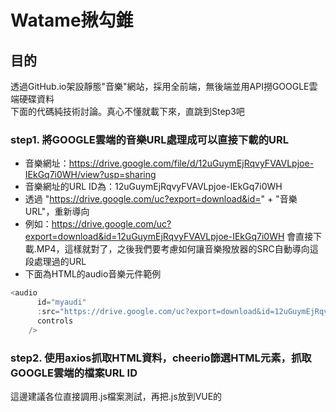 # Watame揪勾錐

## 目的

透過GitHub.io架設靜態"音樂"網站，採用全前端，無後端並用API撈GOOGLE雲端硬碟資料  
下面的代碼純技術討論。真心不懂就載下來，直跳到Step3吧

### step1. 將GOOGLE雲端的音樂URL處理成可以直接下載的URL
 - 音樂網址：https://drive.google.com/file/d/12uGuymEjRqvyFVAVLpjoe-IEkGq7i0WH/view?usp=sharing
 - 音樂網址的URL ID為：12uGuymEjRqvyFVAVLpjoe-IEkGq7i0WH
 - 透過 "https://drive.google.com/uc?export=download&id=" + "音樂URL"，重新導向
 - 例如：https://drive.google.com/uc?export=download&id=12uGuymEjRqvyFVAVLpjoe-IEkGq7i0WH  會直接下載.MP4，這樣就對了，之後我們要考慮如何讓音樂撥放器的SRC自動導向這段處理過的URL
 - 下面為HTML的audio音樂元件範例
```javascript
<audio
      id="myaudi"
      :src="https://drive.google.com/uc?export=download&id=12uGuymEjRqvyFVAVLpjoe-IEkGq7i0WH"
      controls
    />
```
### step2. 使用axios抓取HTML資料，cheerio篩選HTML元素，抓取GOOGLE雲端的檔案URL ID
這邊建議各位直接調用.js檔案測試，再把.js放到VUE的<script>執行即可
```javascript
// 匯入所需模塊
const axios = require('axios') // 撈API用，我想你懂得
const cheerio = require('cheerio') // 用於篩選HTML內的元素

// GOOGLE雲端硬碟資料夾網址
const url = 'https://drive.google.com/drive/folders/1ejTJ9dRo885UsOUXCOtBTKNKHsqBepcr'

// 預存放暫存資料
const playlist = []

// 取得播放清單網頁原始碼，快速版(若該元素眾多，請查看cheerio使用說明，進階篩選)
axios.get('https://drive.google.com/drive/folders/1ejTJ9dRo885UsOUXCOtBTKNKHsqBepcr').then((res) => {
  const $ = cheerio.load(res.data) // 本行res.data為HTML，使用cheerio.load來載入HTML資料
  $('.WYuW0e ').each((index, element) => {  // 直接找到你要抓的Class 雲端硬碟我想要的元素：data-id=音樂分享連結，data-tooltip=檔名
  // <div data-target="doc" draggable="true" jsaction="I6mUue:Ppnscc;Cej8pc:Krrt9b;Zhs91b:UNwd5e;dAEAFb:p4DfEc;MUmfBf:VWAsNe;u4juXc:E8sp8c;EV6U7c:crY0ee;rcuQ6b:uaW3He"jscontroller="LPQUTd" data-id="1OBNILLO2WOTQqhoKi0VnSnGC7ycQTFP6" class="WYuW0e">
    const myarrtemp = $(element).attr('data-id') // 若要抓1OBNILLO2WOTQqhoKi0VnSnGC7ycQTFP6，則$(element).attr('data-id')
    playlist.push(myarrtemp)// 每筆資料pusch進array
    console.log(myarrtemp)// 檢查每筆資料，隨便啦
  })
  console.log(playlist)// 檢查array輸出
})
```
  現在所有資料都存進playlist裡面，然後就是數據處理了，後面應該不用我交了吧XD  
  字串相加"https://drive.google.com/uc?export=download&id=" + playlist[0]，用for或while重新整理Array
  或者我的專案，用select組件，觸發function再相加，都可以。
  


### step3. 開發或實裝Github.io時，遇上CROS跨域問題
因網站為靜態式，且使用GitHub.io架設，無法透過後端伺服器進行跨域，純前端若跨網域抓取，會出現CORS問題  
基本上只能透過代理的方式，除非你想自己架設一台24hr工作的後端伺服器(線上免費的夠用就好)  
使用cors-anywhere組件，與申請heroku網址，代理跨域問題。  
  heroku安裝教學：https://smlpoints.com/guide-heroku-build-your-cors-proxy-server.html  
  我是看這篇，照做就ＯＫ，執行完git push heroku master之後，你會得到一段網址
```javascript
  //原本的API
  this.$axios.get('https://drive.google.com/drive/folders/1ejTJ9dRo885UsOUXCOtBTKNKHsqBepcr'
  //替換後的API
  this.$axios.get('https://nameless-xxxxxx.herokuapp.com/https://drive.google.com/drive/folders/1ejTJ9dRo885UsOUXCOtBTKNKHsqBepcr'
```
# install dependencies
$ npm install

# serve with hot reload at localhost:3000
$ npm run dev

# build for production and launch server
$ npm run build
$ npm run start

# generate static project
$ npm run generate
```

For detailed explanation on how things work, check out [Nuxt.js docs](https://nuxtjs.org).
